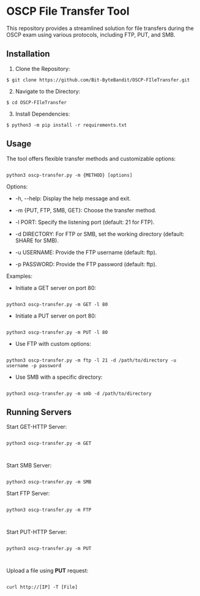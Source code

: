 # OSCP File Transfer Tool

  

This repository provides a streamlined solution for file transfers during the OSCP exam using various protocols, including FTP, PUT, and SMB.

  

## Installation

  

1. Clone the Repository:

```
$ git clone https://github.com/Bit-ByteBandit/OSCP-FIleTransfer.git

```
2. Navigate to the Directory:

```
$ cd OSCP-FIleTransfer

```

3. Install Dependencies:

```
$ python3 -m pip install -r requirements.txt

```

## Usage

  

The tool offers flexible transfer methods and customizable options:

```

python3 oscp-transfer.py -m {METHOD} [options]

```

Options:

  

- -h, --help: Display the help message and exit.

- -m {PUT, FTP, SMB, GET}: Choose the transfer method.

- -l PORT: Specify the listening port (default: 21 for FTP).

- -d DIRECTORY: For FTP or SMB, set the working directory (default: SHARE for SMB).

- -u USERNAME: Provide the FTP username (default: ftp).

- -p PASSWORD: Provide the FTP password (default: ftp).

  

Examples:

  

- Initiate a GET server on port 80:

```

python3 oscp-transfer.py -m GET -l 80

```

- Initiate a PUT server on port 80:

```

python3 oscp-transfer.py -m PUT -l 80

```

- Use FTP with custom options:

```

python3 oscp-transfer.py -m ftp -l 21 -d /path/to/directory -u username -p password

```

- Use SMB with a specific directory:

```

python3 oscp-transfer.py -m smb -d /path/to/directory

```

## Running Servers

  

Start GET-HTTP Server:

```

python3 oscp-transfer.py -m GET

  

```

Start SMB Server:

```

python3 oscp-transfer.py -m SMB

```

Start FTP Server:

```

python3 oscp-transfer.py -m FTP

  

```

  

Start PUT-HTTP Server:

  

```

python3 oscp-transfer.py -m PUT

  

```

Upload a file using **PUT** request:

```

curl http://[IP] -T [File]

```
